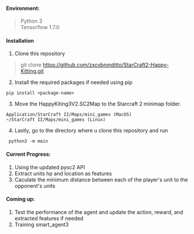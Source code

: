 #### Environment:
>Python 3 <br>
>Tensorflow 1.7.0

#### Installation
1. Clone this repository
>git clone https://github.com/zxcvbnmditto/StarCraft2-Happy-Kitting.git
2. Install the required packages if needed using pip
```
pip install <package-name>
```
3. Move the HappyKiting3V2.SC2Map to the Starcraft 2 minimap folder. 
```
Application/StarCraft II/Maps/mini_games (MacOS)
~/StarCraft II/Maps/mini_games (Linux)
```
4. Lastly, go to the directory where u clone this repository and run
```
 python3 -m main
```
#### Current Progress:
1. Using the updated pysc2 API
2. Extract units hp and location as features
3. Caculate the minimum distance between each of the player's unit to the opponent's units

#### Coming up:
1. Test the performance of the agent and update the action, reward, and extracted features if needed
2. Training smart_agent3

